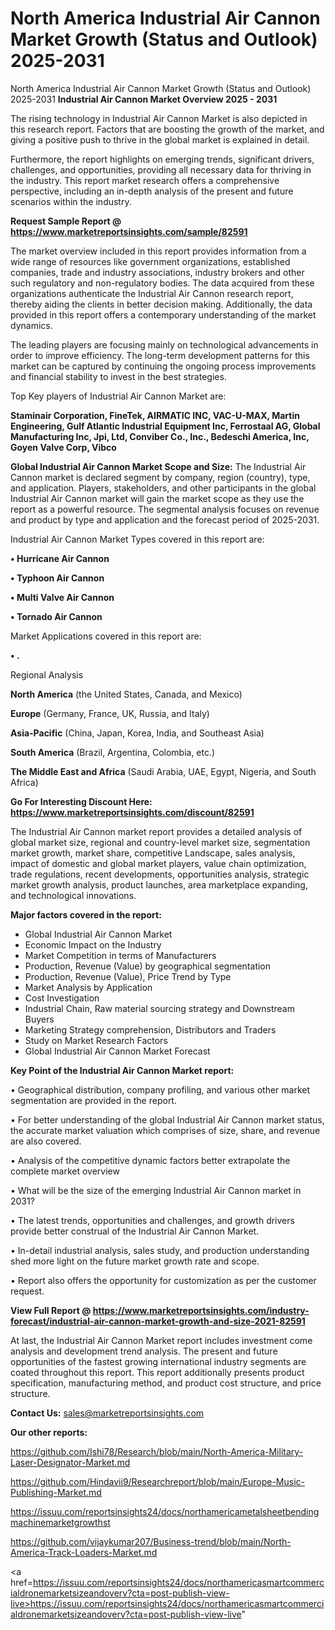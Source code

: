 # North America Industrial Air Cannon Market Growth (Status and Outlook) 2025-2031
North America Industrial Air Cannon Market Growth (Status and Outlook) 2025-2031
<Strong> Industrial Air Cannon Market Overview 2025 - 2031</strong>

The rising technology in Industrial Air Cannon Market is also depicted in this research report. Factors that are boosting the growth of the market, and giving a positive push to thrive in the global market is explained in detail.

Furthermore, the report highlights on emerging trends, significant drivers, challenges, and opportunities, providing all necessary data for thriving in the industry. This report market research offers a comprehensive perspective, including an in-depth analysis of the present and future scenarios within the industry.

<strong>Request Sample Report @ <a href=https://www.marketreportsinsights.com/sample/82591>https://www.marketreportsinsights.com/sample/82591</a></strong>

The market overview included in this report provides information from a wide range of resources like government organizations, established companies, trade and industry associations, industry brokers and other such regulatory and non-regulatory bodies. The data acquired from these organizations authenticate the Industrial Air Cannon research report, thereby aiding the clients in better decision making. Additionally, the data provided in this report offers a contemporary understanding of the market dynamics.

The leading players are focusing mainly on technological advancements in order to improve efficiency. The long-term development patterns for this market can be captured by continuing the ongoing process improvements and financial stability to invest in the best strategies.

Top Key players of Industrial Air Cannon Market are:

<strong>Staminair Corporation, FineTek, AIRMATIC INC, VAC-U-MAX, Martin Engineering, Gulf Atlantic Industrial Equipment Inc, Ferrostaal AG, Global Manufacturing Inc, Jpi, Ltd, Conviber Co., Inc., Bedeschi America, Inc, Goyen Valve Corp, Vibco</strong>

<strong><b>Global Industrial Air Cannon Market Scope and Size:</b></strong>
The Industrial Air Cannon market is declared segment by company, region (country), type, and application. Players, stakeholders, and other participants in the global Industrial Air Cannon market will gain the market scope as they use the report as a powerful resource. The segmental analysis focuses on revenue and product by type and application and the forecast period of 2025-2031.

Industrial Air Cannon Market Types covered in this report are:

<strong>• Hurricane Air Cannon

• Typhoon Air Cannon

• Multi Valve Air Cannon

• Tornado Air Cannon</strong>

Market Applications covered in this report are:

<strong>• .</strong> 

Regional Analysis

<strong>North America</strong> (the United States, Canada, and Mexico)

<strong>Europe</strong> (Germany, France, UK, Russia, and Italy)

<strong>Asia-Pacific</strong> (China, Japan, Korea, India, and Southeast Asia)

<strong>South America</strong> (Brazil, Argentina, Colombia, etc.)

<strong>The Middle East and Africa</strong> (Saudi Arabia, UAE, Egypt, Nigeria, and South Africa)

<strong>Go For Interesting Discount Here: <a href=https://www.marketreportsinsights.com/discount/82591>https://www.marketreportsinsights.com/discount/82591</a></strong>

The Industrial Air Cannon market report provides a detailed analysis of global market size, regional and country-level market size, segmentation market growth, market share, competitive Landscape, sales analysis, impact of domestic and global market players, value chain optimization, trade regulations, recent developments, opportunities analysis, strategic market growth analysis, product launches, area marketplace expanding, and technological innovations.

<strong><b>Major factors covered in the report:</b></strong>
<ul>
  <li>Global Industrial Air Cannon Market </li>
  <li>Economic Impact on the Industry</li>
  <li>Market Competition in terms of Manufacturers</li>
  <li>Production, Revenue (Value) by geographical segmentation</li>
  <li>Production, Revenue (Value), Price Trend by Type</li>
  <li>Market Analysis by Application</li>
  <li>Cost Investigation</li>
  <li>Industrial Chain, Raw material sourcing strategy and Downstream Buyers</li>
  <li>Marketing Strategy comprehension, Distributors and Traders</li>
  <li>Study on Market Research Factors</li>
  <li>Global Industrial Air Cannon Market Forecast</li>
</ul>

<strong><b>Key Point of the Industrial Air Cannon Market report:</b></strong>

• Geographical distribution, company profiling, and various other market segmentation are provided in the report.

• For better understanding of the global Industrial Air Cannon market status, the accurate market valuation which comprises of size, share, and revenue are also covered.

• Analysis of the competitive dynamic factors better extrapolate the complete market overview

• What will be the size of the emerging Industrial Air Cannon market in 2031?

• The latest trends, opportunities and challenges, and growth drivers provide better construal of the Industrial Air Cannon Market.

• In-detail industrial analysis, sales study, and production understanding shed more light on the future market growth rate and scope.

• Report also offers the opportunity for customization as per the customer request.

<strong><b>View Full Report @ <a href=https://www.marketreportsinsights.com/industry-forecast/industrial-air-cannon-market-growth-and-size-2021-82591>https://www.marketreportsinsights.com/industry-forecast/industrial-air-cannon-market-growth-and-size-2021-82591</a></b></strong>


At last, the Industrial Air Cannon Market report includes investment come analysis and development trend analysis. The present and future opportunities of the fastest growing international industry segments are coated throughout this report. This report additionally presents product specification, manufacturing method, and product cost structure, and price structure.

<strong>Contact Us:</strong>
sales@marketreportsinsights.com

<strong>Our other reports:</strong>

<a href=https://github.com/Ishi78/Research/blob/main/North-America-Military-Laser-Designator-Market.md>https://github.com/Ishi78/Research/blob/main/North-America-Military-Laser-Designator-Market.md</a>

<a href=https://github.com/Hindavii9/Researchreport/blob/main/Europe-Music-Publishing-Market.md>https://github.com/Hindavii9/Researchreport/blob/main/Europe-Music-Publishing-Market.md</a>

<a href=https://issuu.com/reportsinsights24/docs/northamericametalsheetbendingmachinemarketgrowthst>https://issuu.com/reportsinsights24/docs/northamericametalsheetbendingmachinemarketgrowthst</a>

<a href=https://github.com/vijaykumar207/Business-trend/blob/main/North-America-Track-Loaders-Market.md>https://github.com/vijaykumar207/Business-trend/blob/main/North-America-Track-Loaders-Market.md</a>

<a href=https://issuu.com/reportsinsights24/docs/northamericasmartcommercialdronemarketsizeandoverv?cta=post-publish-view-live>https://issuu.com/reportsinsights24/docs/northamericasmartcommercialdronemarketsizeandoverv?cta=post-publish-view-live</a>"
